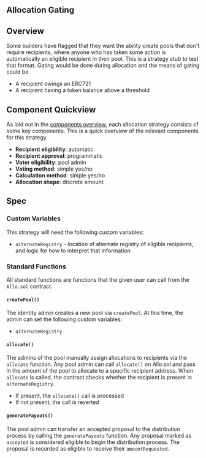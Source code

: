 Allocation Gating
---------------------------------

## Overview 
Some builders have flagged that they want the ability create pools that don't require recipients, where anyone who has taken some action is automatically an eligible recipient in their pool. This is a strategy stub to test that format. Gating would be done during allocation and the means of gating could be 
- A recipient owings an ERC721
- A recipient having a token balance above a threshold

## Component Quickview
As laid out in the [components overview](https://docs.google.com/document/d/1qoOP07oMKzUCyfb4HbnyeD6ZYEQa004i5Zwqoy7-Ox8/edit), each allocation strategy consists of some key components. This is a quick overview of the relevant components for this strategy.
- **Recipient eligibility**: automatic
- **Recipient approval**: programmatic
- **Voter eligibility**: pool admin
- **Voting method**: simple yes/no
- **Calculation method**: simple yes/no
- **Allocation shape**: discrete amount

## Spec
### Custom Variables
This strategy will need the following custom variables:
- `alternateRegistry` - location of alternate registry of eligible recipients, and logic for how to interpret that information

### Standard Functions
All standard functions are functions that the given user can call from the `Allo.sol` contract.
#### `createPool()`
The identity admin creates a new pool via `createPool`. At this time, the admin can set the following custom variables:
- `alternateRegistry`

#### `allocate()`
The admins of the pool manually assign allocations to recipients via the `allocate` function. Any pool admin can call `allocate()` on Allo.sol and pass in the amount of the pool to allocate to a specific recipient address. When `allocate` is called, the contract checks whether the recipient is present in `alternateRegistry`. 
- If present, the `allocate()` call is processed
- If not present, the call is reverted

#### `generatePayouts()`
The pool admin can transfer an accepted proposal to the distribution process by calling the `generatePayouts` function. Any proposal marked as `accepted` is considered eligible to begin the distribution process. The proposal is recorded as eligible to receive their `amountRequested`. 